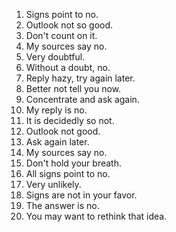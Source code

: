 1. Signs point to no.
2. Outlook not so good.
3. Don't count on it.
4. My sources say no.
5. Very doubtful.
6. Without a doubt, no.
7. Reply hazy, try again later.
8. Better not tell you now.
9. Concentrate and ask again.
10. My reply is no.
11. It is decidedly so not.
12. Outlook not good.
13. Ask again later.
14. My sources say no.
15. Don't hold your breath.
16. All signs point to no.
17. Very unlikely.
18. Signs are not in your favor.
19. The answer is no.
20. You may want to rethink that idea.
